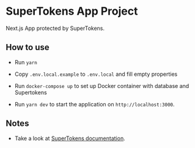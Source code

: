 # SuperTokens App Project

Next.js App protected by SuperTokens.

## How to use

- Run `yarn`

- Copy `.env.local.example` to `.env.local` and fill empty properties

- Run `docker-compose up` to set up Docker container with database and Supertokens

- Run `yarn dev` to start the application on `http://localhost:3000`.

## Notes

- Take a look at [SuperTokens documentation](https://supertokens.io/docs/community/introduction).
